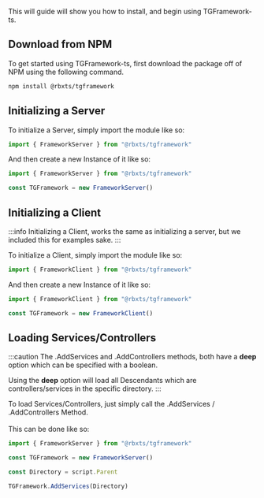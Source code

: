---
---

This will guide will show you how to install, and begin using TGFramework-ts.

## Download from NPM

To get started using TGFramework-ts, first download the package off of NPM using the following command.

```bash
npm install @rbxts/tgframework
```
## Initializing a Server

To initialize a Server, simply import the module like so:

```ts
import { FrameworkServer } from "@rbxts/tgframework"
```

And then create a new Instance of it like so:

```ts
import { FrameworkServer } from "@rbxts/tgframework"

const TGFramework = new FrameworkServer()
```

## Initializing a Client

:::info
Initializing a Client, works the same as initializing a server, but we included this for examples sake.
:::

To initialize a Client, simply import the module like so:

```ts
import { FrameworkClient } from "@rbxts/tgframework"
```

And then create a new Instance of it like so:

```ts
import { FrameworkClient } from "@rbxts/tgframework"

const TGFramework = new FrameworkClient()
```

## Loading Services/Controllers 

:::caution
The .AddServices and .AddControllers methods, both have a **deep** option which can be specified with a boolean.

Using the **deep** option will load all Descendants which are controllers/services in the specific directory.
:::

To load Services/Controllers, just simply call the .AddServices / .AddControllers Method.<br></br>
This can be done like so:

```ts
import { FrameworkServer } from "@rbxts/tgframework"

const TGFramework = new FrameworkServer()

const Directory = script.Parent

TGFramework.AddServices(Directory)
```

